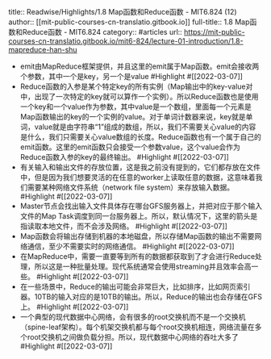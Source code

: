 title:: Readwise/Highlights/1.8 Map函数和Reduce函数 - MIT6.824 (12)
author:: [[mit-public-courses-cn-translatio.gitbook.io]]
full-title:: 1.8 Map函数和Reduce函数 - MIT6.824
category:: #articles
url:: https://mit-public-courses-cn-translatio.gitbook.io/mit6-824/lecture-01-introduction/1.8-mapreduce-han-shu

- emit由MapReduce框架提供，并且这里的emit属于Map函数。emit会接收两个参数，其中一个是key，另一个是value #Highlight #[[2022-03-07]]
- Reduce函数的入参是某个特定key的所有实例（Map输出中的key-value对中，出现了一次特定的key就可以算作一个实例）。所以Reduce函数也是使用一个key和一个value作为参数，其中value是一个数组，里面每一个元素是Map函数输出的key的一个实例的value。对于单词计数器来说，key就是单词，value就是由字符串“1”组成的数组，所以，我们不需要关心value的内容是什么，我们只需要关心value数组的长度。Reduce函数也有一个属于自己的emit函数。这里的emit函数只会接受一个参数value，这个value会作为Reduce函数入参的key的最终输出。 #Highlight #[[2022-03-07]]
- 有关输入和输出文件的存放位置，这是我之前没有提到的，它们都存放在文件中，但是因为我们想要灵活的在任意的worker上读取任意的数据，这意味着我们需要某种网络文件系统（network file system）来存放输入数据。 #Highlight #[[2022-03-07]]
- Master节点会找出输入文件具体存在哪台GFS服务器上，并把对应于那个输入文件的Map Task调度到同一台服务器上。所以，默认情况下，这里的箭头是指读取本地文件，而不会涉及网络。 #Highlight #[[2022-03-07]]
- Map函数会将输出存储到机器的本地磁盘，所以存储Map函数的输出不需要网络通信，至少不需要实时的网络通信。 #Highlight #[[2022-03-07]]
- 在MapReduce中，需要一直要等到所有的数据都获取到了才会进行Reduce处理，所以这是一种批量处理。现代系统通常会使用streaming并且效率会高一些。 #Highlight #[[2022-03-07]]
- 在一些场景中，Reduce的输出可能会非常巨大，比如排序，比如网页索引器。10TB的输入对应的是10TB的输出。所以，Reduce的输出也会存储在GFS上。 #Highlight #[[2022-03-07]]
- 一个典型的现代数据中心网络，会有很多的root交换机而不是一个交换机（spine-leaf架构）。每个机架交换机都与每个root交换机相连，网络流量在多个root交换机之间做负载分担。所以，现代数据中心网络的吞吐大多了 #Highlight #[[2022-03-07]]